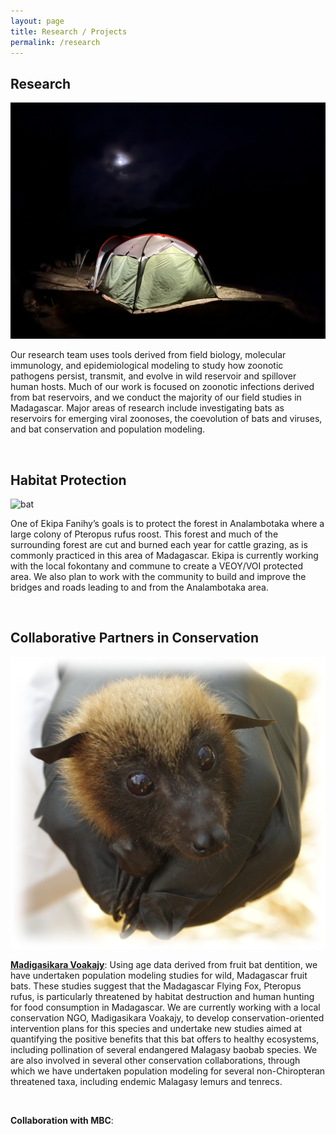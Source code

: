 ```yaml
---
layout: page
title: Research / Projects
permalink: /research
---
```


<h2>Research</h2>

<img src="/assets/research/lab_tent.jpeg" alt="tent" class="float-start col-sm-5" />

Our research team uses tools derived from field biology, molecular immunology, and epidemiological modeling to study how zoonotic pathogens persist, transmit, and evolve in wild reservoir and spillover human hosts. Much of our work is focused on zoonotic infections derived from bat reservoirs, and we conduct the majority of our field studies in Madagascar. Major areas of research include investigating bats as reservoirs for emerging viral zoonoses, the coevolution of bats and viruses, and bat conservation and population modeling. 

<div style="clear:both;">&nbsp;</div>

<h2>Habitat Protection</h2>

<img src="/assets/research/Analambotaka roost.jpeg" alt="bat" class="float-start col-sm-3" />

One of Ekipa Fanihy’s goals is to protect the forest in Analambotaka where a large colony of Pteropus rufus roost. This forest and much of the surrounding forest are cut and burned each year for cattle grazing, as is commonly practiced in this area of Madagascar. Ekipa is currently working with the local fokontany and commune to create a VEOY/VOI protected area. We also plan to work with the community to build and improve the bridges and roads leading to and from the Analambotaka area. 

<div style="clear:both;">&nbsp;</div>

<h2>Collaborative Partners in Conservation</h2>

<img src="/assets/research/baby_bat.png" alt="baby_bat" class="float-start col-sm-3" />

[**Madigasikara Voakajy**](https://www.madagasikara-voakajy.org/): Using age data derived from fruit bat dentition, we have undertaken population modeling studies for wild, Madagascar fruit bats. These studies suggest that the Madagascar Flying Fox, Pteropus rufus, is particularly threatened by habitat destruction and human hunting for food consumption in Madagascar. We are currently working with a local conservation NGO, Madigasikara Voakajy, to develop conservation-oriented intervention plans for this species and undertake new studies aimed at quantifying the positive benefits that this bat offers to healthy ecosystems, including pollination of several endangered Malagasy baobab species. We are also involved in several other conservation collaborations, through which we have undertaken population modeling for several non-Chiropteran threatened taxa, including endemic Malagasy lemurs and tenrecs.

<div style="clear:both;">&nbsp;</div>

**Collaboration with MBC**:
